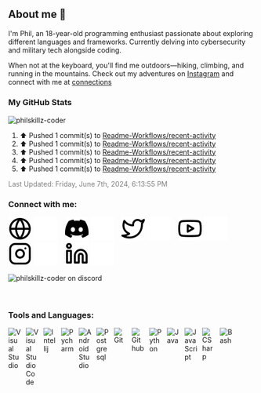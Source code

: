 ## About me 👋
I'm Phil, an 18-year-old programming enthusiast passionate about exploring different languages and frameworks. Currently delving into cybersecurity and military tech alongside coding.

When not at the keyboard, you'll find me outdoors—hiking, climbing, and running in the mountains. Check out my adventures on [Instagram](https://instagram.com/philskillz.coder) and connect with me at [connections](#connect-with-me) 

### My GitHub Stats
<img align="center" src="https://github-readme-stats.vercel.app/api?username=philskillz-coder&theme=material-palenight&show_icons=true" alt="philskillz-coder"/>

<!--RECENT_ACTIVITY:start-->
1. ⬆️ Pushed 1 commit(s) to [Readme-Workflows/recent-activity](https://github.com/Readme-Workflows/recent-activity)<br>
2. ⬆️ Pushed 1 commit(s) to [Readme-Workflows/recent-activity](https://github.com/Readme-Workflows/recent-activity)<br>
3. ⬆️ Pushed 1 commit(s) to [Readme-Workflows/recent-activity](https://github.com/Readme-Workflows/recent-activity)<br>
4. ⬆️ Pushed 1 commit(s) to [Readme-Workflows/recent-activity](https://github.com/Readme-Workflows/recent-activity)<br>
5. ⬆️ Pushed 1 commit(s) to [Readme-Workflows/recent-activity](https://github.com/Readme-Workflows/recent-activity)<br>
<!--RECENT_ACTIVITY:end-->

<p style="color: grey">
<!--RECENT_ACTIVITY:last_update-->
Last Updated: Friday, June 7th, 2024, 6:13:55 PM
<!--RECENT_ACTIVITY:last_update_end-->
</p>



### Connect with me:

[![website](./img/globe-light.svg)](https://theskz.dev#gh-light-mode-only)
[![website](./img/globe-dark.svg)](https://theskz.dev#gh-dark-mode-only)
&nbsp;&nbsp;
[![website](./img/discord-light.svg)](https://theskz.dev/dc#gh-light-mode-only)
[![website](./img/discord-dark.svg)](https://theskz.dev/dc#gh-dark-mode-only)
&nbsp;&nbsp;
[![website](./img/twitter-light.svg)](https://twitter.com/philskz#gh-light-mode-only)
[![website](./img/twitter-dark.svg)](https://twitter.com/philskz#gh-dark-mode-only)
&nbsp;&nbsp;
[![website](./img/youtube-light.svg)](https://youtube.com/@philskz#gh-light-mode-only)
[![website](./img/youtube-dark.svg)](https://youtube.com/@philskz#gh-dark-mode-only)
&nbsp;&nbsp;
[![website](./img/instagram-light.svg)](https://instagram.com/philskillz.coder#gh-light-mode-only)
[![website](./img/instagram-dark.svg)](https://instagram.com/philskillz.coder#gh-dark-mode-only)
&nbsp;&nbsp;
[![website](./img/linkedin-light.svg)](https://linkedin.com/in/philippwill#gh-light-mode-only)
[![website](./img/linkedin-dark.svg)](https://linkedin.com/in/philippwill#gh-dark-mode-only)
&nbsp;&nbsp;

<img src="https://discord.c99.nl/widget/theme-3/650254133730869258.png" alt="philskillz-coder on discord"/>
<br />
<br />
<br />

### Tools and Languages:

<img align="left" title="Visual Studio" alt="Visual Studio" width="26px" src="https://cdn.jsdelivr.net/gh/devicons/devicon/icons/visualstudio/visualstudio-plain.svg" style="padding-right:10px;" />
<img align="left" title="Visual Studio Code" alt="Visual Studio Code" width="26px" src="https://cdn.jsdelivr.net/gh/devicons/devicon/icons/vscode/vscode-plain.svg" style="padding-right:10px;" />
<img align="left" title="Intellij" alt="Intellij" width="26px" src="https://cdn.jsdelivr.net/gh/devicons/devicon/icons/intellij/intellij-original.svg" style="padding-right:10px;" />
<img align="left" title="Pycharm" alt="Pycharm" width="26px" src="https://cdn.jsdelivr.net/gh/devicons/devicon/icons/pycharm/pycharm-original.svg" style="padding-right:10px;" />
<img align="left" title="Android Studio" alt="Android Studio" width="26px" src="https://cdn.jsdelivr.net/gh/devicons/devicon/icons/androidstudio/androidstudio-original.svg" style="padding-right:10px;"/>

<img align="left" title="Postgresql" alt="Postgresql" width="26px" src="https://cdn.jsdelivr.net/gh/devicons/devicon/icons/postgresql/postgresql-original.svg" style="padding-right:10px;"/>
<img align="left" title="Git" alt="Git" width="26px" src="https://cdn.jsdelivr.net/gh/devicons/devicon/icons/git/git-original.svg" style="padding-right:10px;"/>
<img align="left" title="Github" alt="Github" width="26px" src="https://cdn.jsdelivr.net/gh/devicons/devicon/icons/github/github-original.svg" style="padding-right:10px;"/>

<img align="left" title="Python" alt="Python" width="26px" src="https://cdn.jsdelivr.net/gh/devicons/devicon/icons/python/python-original.svg" style="padding-right:10px;"/>
<img align="left" title="Java" alt="Java" width="26px" src="https://cdn.jsdelivr.net/gh/devicons/devicon/icons/java/java-original.svg" style="padding-right:10px;"/>
<img align="left" title="JavaScript" alt="JavaScript" width="26px" src="https://cdn.jsdelivr.net/gh/devicons/devicon/icons/javascript/javascript-original.svg" style="padding-right:10px;"/>
<img align="left" title="CSharp" alt="CSharp" width="26px" src="https://cdn.jsdelivr.net/gh/devicons/devicon/icons/csharp/csharp-original.svg" style="padding-right:10px;"/>
<img align="left" title="Bash" alt="Bash" width="26px" src="https://cdn.jsdelivr.net/gh/devicons/devicon/icons/bash/bash-original.svg" style="padding-right:10px;"/>
